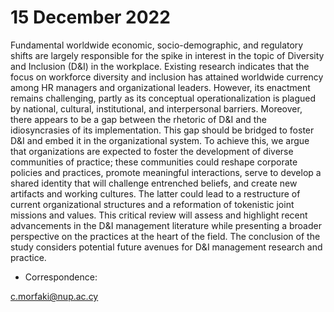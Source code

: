 # 15 December 2022

Fundamental worldwide economic, socio-demographic, and regulatory shifts are largely responsible for the spike in interest in the topic of Diversity and Inclusion (D&I) in the workplace. Existing research indicates that the focus on workforce diversity and inclusion has attained worldwide currency among HR managers and organizational leaders. However, its enactment remains challenging, partly as its conceptual operationalization is plagued by national, cultural, institutional, and interpersonal barriers. Moreover, there appears to be a gap between the rhetoric of D&I and the idiosyncrasies of its implementation. This gap should be bridged to foster D&I and embed it in the organizational system. To achieve this, we argue that organizations are expected to foster the development of diverse communities of practice; these communities could reshape corporate policies and practices, promote meaningful interactions, serve to develop a shared identity that will challenge entrenched beliefs, and create new artifacts and working cultures. The latter could lead to a restructure of current organizational structures and a reformation of tokenistic joint missions and values. This critical review will assess and highlight recent advancements in the D&I management literature while presenting a broader perspective on the practices at the heart of the field. The conclusion of the study considers potential future avenues for D&I management research and practice.

- Correspondence:

c.morfaki@nup.ac.cy